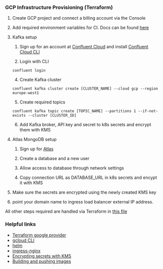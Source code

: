 ### GCP Infrastructure Provisioning (Terraform)

1. Create GCP project and connect a billing account via the Console

2. Add required environment variables for CI. Docs can be found [here](../.circleci/README.md)

3. Kafka setup

   1. Sign up for an account at [Confluent Cloud](https://www.confluent.io) and install [Confluent Cloud CLI](https://docs.confluent.io/confluent-cli/current/overview.html)

   2. Login with CLI

   `confluent login`

   4. Create Kafka cluster

   `confluent kafka cluster create [CLUSTER_NAME] --cloud gcp --region europe-west1`

   5. Create required topics

   `confluent kafka topic create [TOPIC_NAME] --partitions 1 --if-not-exists --cluster [CLUSTER_ID]`

   6. Add Kafka broker, API key and secret to k8s secrets and encrypt them with KMS

4. Atlas MongoDB setup

   1. Sign up for [Atlas](https://www.mongodb.com/atlas/database)

   2. Create a database and a new user

   3. Allow access to database through network settings

   4. Copy connection URL as DATABASE_URL in k8s secrets and encypt it with KMS

5. Make sure the secrets are encrypted using the newly created KMS key

6. point your domain name to ingress load balancer external IP address.

All other steps required are handled via Terraform in [this file](../infra/terraform/main.tf)

### Helpful links

- [Terraform google provider](https://registry.terraform.io/providers/hashicorp/google/latest/docs)
- [gcloud CLI](https://cloud.google.com/sdk/docs/install)
- [helm](https://helm.sh/)
- [ingress-nginx](https://kubernetes.github.io/ingress-nginx/deploy/#quick-start)
- [Encrypting secrets with KMS](https://cloud.google.com/kubernetes-engine/docs/how-to/encrypting-secrets)
- [Building and pushing images](https://cloud.google.com/artifact-registry/docs/docker/pushing-and-pulling)
